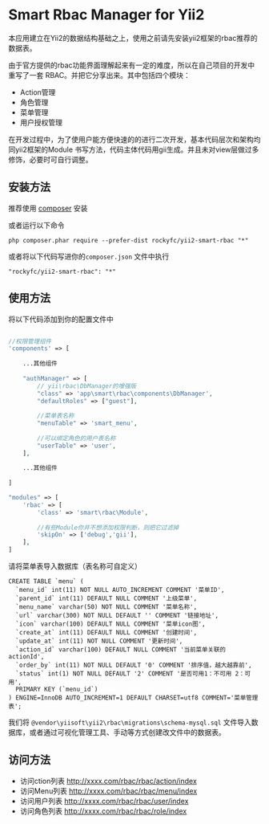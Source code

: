 Smart Rbac Manager for Yii2
===========================
本应用建立在Yii2的数据结构基础之上，使用之前请先安装yii2框架的rbac推荐的数据表。

由于官方提供的rbac功能界面理解起来有一定的难度，所以在自己项目的开发中重写了一套
RBAC。并把它分享出来。其中包括四个模块：
- Action管理
- 角色管理
- 菜单管理
- 用户授权管理

在开发过程中，为了使用户能方便快速的的进行二次开发，基本代码层次和架构均同yii2框架的Module
书写方法，代码主体代码用gii生成。并且未对view层做过多修饰，必要时可自行调整。


安装方法
------------

推荐使用 [composer](http://getcomposer.org/download/) 安装

或者运行以下命令

```
php composer.phar require --prefer-dist rockyfc/yii2-smart-rbac "*"
```

或者将以下代码写进你的`composer.json` 文件中执行

```
"rockyfc/yii2-smart-rbac": "*"
```

使用方法
-----------

将以下代码添加到你的配置文件中

```php

//权限管理组件
'components' => [
    
    ...其他组件
    
    "authManager" => [
        // yii\rbac\DbManager的增强版
        "class" => 'app\smart\rbac\components\DbManager', 
        "defaultRoles" => ["guest"],
        
        //菜单表名称
        "menuTable" => 'smart_menu',
    
        //可以绑定角色的用户表名称
        "userTable" => 'user', 
    ],
    
    ...其他组件
    
]
```

```php
"modules" => [
    'rbac' => [
        'class' => 'smart\rbac\Module',
        
        //有些Module你并不想添加权限判断，则把它过滤掉
        'skipOn' => ['debug','gii'], 
    ],
]
```


请将菜单表导入数据库（表名称可自定义）
```mysql
CREATE TABLE `menu` (
  `menu_id` int(11) NOT NULL AUTO_INCREMENT COMMENT '菜单ID',
  `parent_id` int(11) DEFAULT NULL COMMENT '上级菜单',
  `menu_name` varchar(50) NOT NULL COMMENT '菜单名称',
  `url` varchar(300) NOT NULL DEFAULT '' COMMENT '链接地址',
  `icon` varchar(100) DEFAULT NULL COMMENT '菜单icon图',
  `create_at` int(11) DEFAULT NULL COMMENT '创建时间',
  `update_at` int(11) NOT NULL COMMENT '更新时间',
  `action_id` varchar(100) DEFAULT NULL COMMENT '当前菜单关联的actionId',
  `order_by` int(11) NOT NULL DEFAULT '0' COMMENT '排序值，越大越靠前',
  `status` int(1) NOT NULL DEFAULT '2' COMMENT '是否可用1：不可用 2：可用',
  PRIMARY KEY (`menu_id`) 
) ENGINE=InnoDB AUTO_INCREMENT=1 DEFAULT CHARSET=utf8 COMMENT='菜单管理表';
```


我们将 ```@vendor\yiisoft\yii2\rbac\migrations\schema-mysql.sql``` 文件导入数据库，或者通过可视化管理工具、手动等方式创建改文件中的数据表。



访问方法
------------

- 访问ction列表 http://xxxx.com/rbac/rbac/action/index
- 访问Menu列表 http://xxxx.com/rbac/rbac/menu/index
- 访问用户列表 http://xxxx.com/rbac/rbac/user/index
- 访问角色列表 http://xxxx.com/rbac/rbac/role/index









